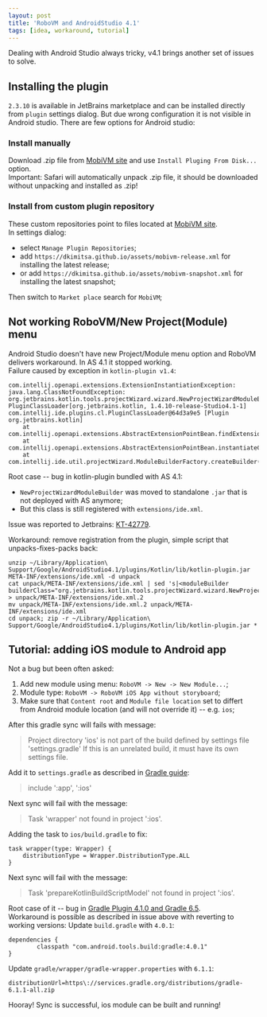 ```yaml
---
layout: post
title: 'RoboVM and AndroidStudio 4.1'
tags: [idea, workaround, tutorial]
---
```

Dealing with Android Studio always tricky, v4.1 brings another set of issues to solve. 

## Installing the plugin
`2.3.10` is available in JetBrains marketplace and can be installed directly from `plugin` settings dialog. But due wrong configuration it is not visible in Android studio. There are few options for Android studio:  
### Install manually
Download .zip file from [MobiVM site](http://robovm.mobidevelop.com/downloads/releases/idea/) and use `Install Pluging From Disk...` option.    
Important: Safari will automatically unpack .zip file, it should be downloaded without unpacking and installed as .zip!

### Install from custom plugin repository
These custom repositories point to files located at [MobiVM site](http://robovm.mobidevelop.com/downloads/releases/idea/).  
In settings dialog: 
* select `Manage Plugin Repositories`;
* add `https://dkimitsa.github.io/assets/mobivm-release.xml` for installing the latest release;
* or add `https://dkimitsa.github.io/assets/mobivm-snapshot.xml` for installing the latest snapshot;

Then switch to `Market place` search for `MobiVM`;  


## Not working RoboVM/New Project(Module) menu 
<!-- more -->
Android Studio doesn't have new Project/Module menu option and RoboVM delivers workaround. In AS 4.1 it stopped working.  
Failure caused by exception in `kotlin-plugin v1.4`:  
```
com.intellij.openapi.extensions.ExtensionInstantiationException: java.lang.ClassNotFoundException: org.jetbrains.kotlin.tools.projectWizard.wizard.NewProjectWizardModuleBuilder PluginClassLoader[org.jetbrains.kotlin, 1.4.10-release-Studio4.1-1] com.intellij.ide.plugins.cl.PluginClassLoader@64d3a9e5 [Plugin org.jetbrains.kotlin]
    at com.intellij.openapi.extensions.AbstractExtensionPointBean.findExtensionClass(AbstractExtensionPointBean.java:51)
    at com.intellij.openapi.extensions.AbstractExtensionPointBean.instantiateClass(AbstractExtensionPointBean.java:92)
    at com.intellij.ide.util.projectWizard.ModuleBuilderFactory.createBuilder(ModuleBuilderFactory.java:31)
```

Root case -- bug in kotlin-plugin bundled with AS 4.1:
- `NewProjectWizardModuleBuilder` was moved to standalone `.jar` that is not deployed with AS anymore;
- But this class is still registered with `extensions/ide.xml`.

Issue was reported to Jetbrains: [KT-42779](https://youtrack.jetbrains.com/issue/KT-42779).

Workaround: remove registration from the plugin, simple script that unpacks-fixes-packs back:  
```
unzip ~/Library/Application\ Support/Google/AndroidStudio4.1/plugins/Kotlin/lib/kotlin-plugin.jar META-INF/extensions/ide.xml -d unpack
cat unpack/META-INF/extensions/ide.xml | sed 's|<moduleBuilder builderClass="org.jetbrains.kotlin.tools.projectWizard.wizard.NewProjectWizardModuleBuilder"/>||g' > unpack/META-INF/extensions/ide.xml.2
mv unpack/META-INF/extensions/ide.xml.2 unpack/META-INF/extensions/ide.xml
cd unpack; zip -r ~/Library/Application\ Support/Google/AndroidStudio4.1/plugins/Kotlin/lib/kotlin-plugin.jar *
```

## Tutorial: adding iOS module to Android app
Not a bug but been often asked: 
1. Add new module using menu: `RoboVM -> New -> New Module...`;
2. Module type: `RoboVM -> RoboVM iOS App without storyboard`;
3. Make sure that `Content root` and `Module file location` set to differt from Android module location (and will not override it) -- e.g. `ios`;

After this gradle sync will fails with message:  
> Project directory 'ios' is not part of the build defined by settings file 'settings.gradle'
> If this is an unrelated build, it must have its own settings file.

Add it to `settings.gradle` as described in [Gradle guide](https://docs.gradle.org/current/userguide/multi_project_builds.html):   
> include ':app', ':ios'

Next sync will fail with the message:  
> Task 'wrapper' not found in project ':ios'.

Adding the task to `ios/build.gradle` to fix:  
```
task wrapper(type: Wrapper) {
    distributionType = Wrapper.DistributionType.ALL
}
```

Next sync will fail with the message:   
> Task 'prepareKotlinBuildScriptModel' not found in project ':ios'.

Root case of it -- bug in [Gradle Plugin 4.1.0 and Gradle 6.5](https://github.com/gradle/gradle/issues/14889).  
Workaround is possible as described in issue above with reverting to working versions:
Update `build.gradle` with `4.0.1`:   
```
dependencies {
        classpath "com.android.tools.build:gradle:4.0.1"
}
```

Update `gradle/wrapper/gradle-wrapper.properties` with `6.1.1`:
```
distributionUrl=https\://services.gradle.org/distributions/gradle-6.1.1-all.zip
```

Hooray! Sync is successful, ios module can be built and running!
